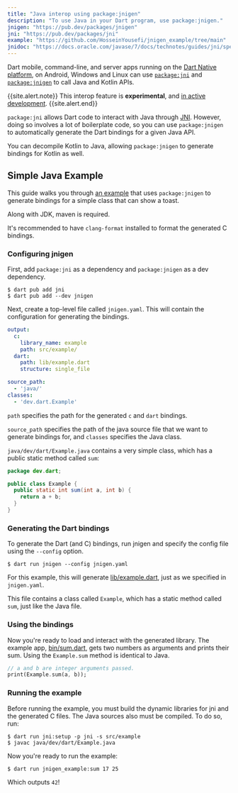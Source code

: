 ```yaml
---
title: "Java interop using package:jnigen"
description: "To use Java in your Dart program, use package:jnigen."
jnigen: "https://pub.dev/packages/jnigen"
jni: "https://pub.dev/packages/jni"
example: "https://github.com/HosseinYousefi/jnigen_example/tree/main"
jnidoc: "https://docs.oracle.com/javase/7/docs/technotes/guides/jni/spec/jniTOC.html"
---
```


Dart mobile, command-line, and server apps
running on the [Dart Native platform](/overview#platform), on Android, Windows
and Linux can use [`package:jni`]({{page.jni}})
and [`package:jnigen`]({{page.jnigen}})
to call Java and Kotlin APIs.

{{site.alert.note}}
  This interop feature is **experimental**,
  and [in active development](https://github.com/dart-lang/jnigen/issues).
{{site.alert.end}}

`package:jni` allows Dart code to interact
with Java through [JNI]({{page.jnidoc}}). 
However, doing so involves a lot of boilerplate code,
so you can use `package:jnigen` to automatically generate
the Dart bindings for a given Java API.

You can decompile Kotlin to Java, allowing `package:jnigen`
to generate bindings for Kotlin as well.

## Simple Java Example

This guide walks you through [an example]({{page.example}})
that uses `package:jnigen` to generate bindings for a simple class
that can show a toast.

Along with JDK, maven is required. 

It's recommended to have `clang-format` installed to format the generated
C bindings.

### Configuring jnigen

First, add `package:jni` as a dependency and `package:jnigen`
as a dev dependency.

```terminal
$ dart pub add jni
$ dart pub add --dev jnigen
```

Next, create a top-level file called `jnigen.yaml`. This will contain
the configuration for generating the bindings.

```yaml
output:
  c:
    library_name: example
    path: src/example/
  dart:
    path: lib/example.dart
    structure: single_file

source_path:
  - 'java/' 
classes:
  - 'dev.dart.Example'
```

`path` specifies the path for the generated `c` and `dart` bindings.

`source_path` specifies the path of the java source file that we want to
generate bindings for, and `classes` specifies the Java class.

`java/dev/dart/Example.java` contains a very simple class, which has a public
static method called `sum`:

```java
package dev.dart;

public class Example {
  public static int sum(int a, int b) {
    return a + b;
  }
}
```

### Generating the Dart bindings

To generate the Dart (and C) bindings, run jnigen and specify the config file
using the `--config` option.

```terminal
$ dart run jnigen --config jnigen.yaml
```

For this example, this will generate
[lib/example.dart]({{page.example}}/lib/example.dart), just as we specified in
`jnigen.yaml`.

This file contains a class called `Example`, which has a static method called
`sum`, just like the Java file.

### Using the bindings

Now you're ready to load and interact with the generated library.
The example app, [bin/sum.dart]({{page.example}}/bin/sum.dart), gets two numbers
as arguments and prints their sum. Using the `Example.sum` method is identical
to Java.

```dart
// a and b are integer arguments passed.
print(Example.sum(a, b));
```

### Running the example

Before running the example, you must build the dynamic libraries for jni and the
generated C files. The Java sources also must be compiled. To do so, run:

```terminal
$ dart run jni:setup -p jni -s src/example
$ javac java/dev/dart/Example.java
```

Now you're ready to run the example:

```terminal
$ dart run jnigen_example:sum 17 25
```

Which outputs `42`!
